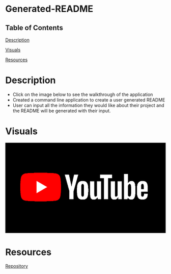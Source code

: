 # Generated-README

## Table of Contents
[Description](#Description)

[Visuals](#Visuals)

[Resources](#resources)

# Description

- Click on the image below to see the walkthrough of the application
- Created a command line application to create a user generated README
- User can input all the information they would like about their project and the README will be generated with their input.


# Visuals

[![Watch the video](./images/youtube-logo.png)](https://www.youtube.com/watch?v=TEq4NZMx-E8)


# Resources

[Repository](https://github.com/ntraugh/Generated-README)